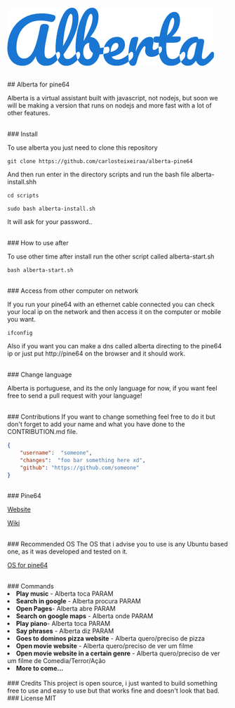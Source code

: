 ![logo](https://raw.githubusercontent.com/carlosteixeiraa/alberta-pine64/master/graphics/logo.png)

<br>
## Alberta for pine64

Alberta is a virtual assistant built with javascript, not nodejs, but soon we will be making a version that runs on nodejs and more fast with a lot of other features.

<br>
### Install

To use alberta you just need to clone this repository

```
git clone https://github.com/carlosteixeiraa/alberta-pine64
```

And then run enter in the directory scripts and run the bash file alberta-install.shh

```
cd scripts
```
```
sudo bash alberta-install.sh
```

It will ask for your password..

<br>
### How to use after

To use other time after install run the other script called alberta-start.sh

```
bash alberta-start.sh
```

<br>
### Access from other computer on network

If you run your pine64 with an ethernet cable connected you can check your local ip on the network and then access it on the computer or mobile you want.

```
ifconfig
```

Also if you want you can make a dns called alberta directing to the pine64 ip or just put http://pine64 on the browser and it should work.

<br>
### Change language

Alberta is portuguese, and its the only language for now, if you want feel free to send a pull request with your language!

<br>
### Contributions
If you want to change something feel free to do it but don't forget to add your name and what you have done to the CONTRIBUTION.md file.

```json
{
	"username":  "someone",
	"changes":  "foo bar something here xd",
	"github": "https://github.com/someone"
}
```

<br>
### Pine64

[Website](https://www.pine64.org) 

[Wiki](http://wiki.pine64.org/index.php/Main_Page) 

<br>
### Recommended OS
The OS that i advise you to use is any Ubuntu based one, as it was developed and tested on it.

[OS for pine64](http://wiki.pine64.org/index.php/Pine_A64_Software_Release) 

<br>
### Commands

<li><b>Play music</b> - Alberta toca PARAM</li>
<li><b>Search in google</b> - Alberta procura PARAM</li>
<li><b>Open Pages</b>- Alberta abre PARAM</li>
<li><b>Search on google maps</b> - Alberta onde PARAM</li>
<li><b>Play piano</b>- Alberta toca PARAM</li>
<li><b>Say phrases</b> - Alberta diz PARAM</li>
<li><b>Goes to dominos pizza website</b> - Alberta quero/preciso de pizza</li>
<li><b>Open movie website</b> - Alberta quero/preciso de ver um filme</li>
<li><b>Open movie website in a certain genre</b> - Alberta quero/preciso de ver um filme de Comedia/Terror/Ação</li>
<li><b>More to come...</b></li>

<br>
### Credits
This project is open source, i just wanted to build something free to use and easy to use but that works fine and doesn't look that bad.

<br>
### License
MIT
